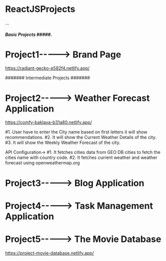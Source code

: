 # ReactJSProjects
...



#####  Basic Projects  #####.
# Project1-----> Brand Page 

 https://radiant-gecko-e582f4.netlify.app/




#######  Intermediate Projects  #######

# Project2-----> Weather Forecast Application

https://comfy-baklava-b31a80.netlify.app/

#1. User have to enter the City name based on first letters it will show recommendations.
#2. It will show the Current Weather Details of the city.
#3. It will show the Weekly Weather Forecast of the city.

API Configuration->
#1. It fetches cities data from GEO DB cities to fetch the cities name with country code.
#2. It fetches current weather and weather forecast using openweathermap.org 


# Project3----->  Blog Application




# Project4-----> Task Management Application



# Project5-----> The Movie Database

https://project-movie-database.netlify.app/
